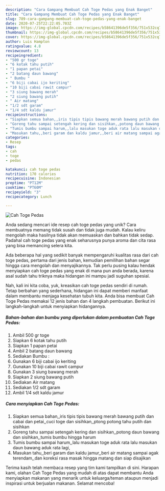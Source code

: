 ```yaml
---
description: "Cara Gampang Membuat Cah Toge Pedas yang Enak Banget"
title: "Cara Gampang Membuat Cah Toge Pedas yang Enak Banget"
slug: 789-cara-gampang-membuat-cah-toge-pedas-yang-enak-banget
date: 2020-07-25T22:22:05.703Z
image: https://img-global.cpcdn.com/recipes/b58641396de5f356/751x532cq70/cah-toge-pedas-foto-resep-utama.jpg
thumbnail: https://img-global.cpcdn.com/recipes/b58641396de5f356/751x532cq70/cah-toge-pedas-foto-resep-utama.jpg
cover: https://img-global.cpcdn.com/recipes/b58641396de5f356/751x532cq70/cah-toge-pedas-foto-resep-utama.jpg
author: Luis Hampton
ratingvalue: 4.8
reviewcount: 13
recipeingredient:
- "500 gr toge"
- "6 kotak tahu putih"
- "1 papan petai"
- "2 batang daun bawang"
- " Bumbu "
- "6 biji cabai ijo keriting"
- "10 biji cabai rawit campur"
- "3 siung bawang merah"
- "2 siung bawang putih"
- " Air matang"
- "1/2 sdt garam"
- "1/4 sdt kaldu jamur"
recipeinstructions:
- "Siapkan semua bahan,,iris tipis tipis bawang merah bawang putih dan cabai dan petai,,cuci toge dan sisihkan,,ptong potong tahu putih dan sisihkan"
- "Goreng tahu sampai setengah kering dan sisihkan,,potong daun bawang dan sisihkan,,tumis bumbu hingga harum"
- "Tumis bumbu sampai harum,,lalu masukan toge aduk rata lalu masukan daun bawang aduk rata lagi,"
- "Masukan tahu,,beri garam dan kaldu jamur,,beri air matang sampai agak terendam,,dan koreksi rasa masak hingga matang dan siap disajikan"
categories:
- Resep
tags:
- cah
- toge
- pedas

katakunci: cah toge pedas 
nutrition: 170 calories
recipecuisine: Indonesian
preptime: "PT12M"
cooktime: "PT60M"
recipeyield: "3"
recipecategory: Lunch

---
```



![Cah Toge Pedas](https://img-global.cpcdn.com/recipes/b58641396de5f356/751x532cq70/cah-toge-pedas-foto-resep-utama.jpg)

Anda sedang mencari ide resep cah toge pedas yang unik? Cara membuatnya memang tidak susah dan tidak juga mudah. Kalau keliru mengolah maka hasilnya tidak akan memuaskan dan bahkan tidak sedap. Padahal cah toge pedas yang enak seharusnya punya aroma dan cita rasa yang bisa memancing selera kita.



Ada beberapa hal yang sedikit banyak mempengaruhi kualitas rasa dari cah toge pedas, pertama dari jenis bahan, kemudian pemilihan bahan segar hingga cara mengolah dan menyajikannya. Tak perlu pusing kalau hendak menyiapkan cah toge pedas yang enak di mana pun anda berada, karena asal sudah tahu triknya maka hidangan ini mampu jadi suguhan spesial.


Nah, kali ini kita coba, yuk, kreasikan cah toge pedas sendiri di rumah. Tetap berbahan yang sederhana, hidangan ini dapat memberi manfaat dalam membantu menjaga kesehatan tubuh kita. Anda bisa membuat Cah Toge Pedas memakai 12 jenis bahan dan 4 langkah pembuatan. Berikut ini langkah-langkah untuk menyiapkan hidangannya.

<!--inarticleads1-->

##### Bahan-bahan dan bumbu yang diperlukan dalam pembuatan Cah Toge Pedas:

1. Ambil 500 gr toge
1. Siapkan 6 kotak tahu putih
1. Siapkan 1 papan petai
1. Ambil 2 batang daun bawang
1. Sediakan  Bumbu :
1. Gunakan 6 biji cabai ijo keriting
1. Gunakan 10 biji cabai rawit campur
1. Gunakan 3 siung bawang merah
1. Siapkan 2 siung bawang putih
1. Sediakan  Air matang
1. Sediakan 1/2 sdt garam
1. Ambil 1/4 sdt kaldu jamur




<!--inarticleads2-->

##### Cara menyiapkan Cah Toge Pedas:

1. Siapkan semua bahan,,iris tipis tipis bawang merah bawang putih dan cabai dan petai,,cuci toge dan sisihkan,,ptong potong tahu putih dan sisihkan
1. Goreng tahu sampai setengah kering dan sisihkan,,potong daun bawang dan sisihkan,,tumis bumbu hingga harum
1. Tumis bumbu sampai harum,,lalu masukan toge aduk rata lalu masukan daun bawang aduk rata lagi,
1. Masukan tahu,,beri garam dan kaldu jamur,,beri air matang sampai agak terendam,,dan koreksi rasa masak hingga matang dan siap disajikan




Terima kasih telah membaca resep yang tim kami tampilkan di sini. Harapan kami, olahan Cah Toge Pedas yang mudah di atas dapat membantu Anda menyiapkan makanan yang menarik untuk keluarga/teman ataupun menjadi inspirasi untuk berjualan makanan. Selamat mencoba!
